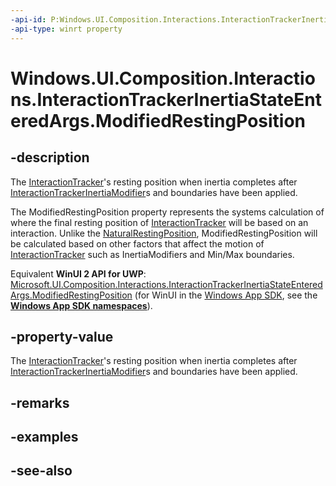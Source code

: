 ```yaml
---
-api-id: P:Windows.UI.Composition.Interactions.InteractionTrackerInertiaStateEnteredArgs.ModifiedRestingPosition
-api-type: winrt property
---
```


<!-- Property syntax
public Windows.Foundation.IReference<Windows.Foundation.Numerics.Vector3> ModifiedRestingPosition { get; }
-->

# Windows.UI.Composition.Interactions.InteractionTrackerInertiaStateEnteredArgs.ModifiedRestingPosition

## -description
The [InteractionTracker](interactiontracker.md)'s resting position when inertia completes after [InteractionTrackerInertiaModifier](interactiontrackerinertiamodifier.md)s and boundaries have been applied.

The ModifiedRestingPosition property represents the systems calculation of where the final resting position of [InteractionTracker](interactiontracker.md) will be based on an interaction. Unlike the [NaturalRestingPosition](interactiontrackerinertiastateenteredargs_naturalrestingposition.md), ModifiedRestingPosition will be calculated based on other factors that affect the motion of [InteractionTracker](interactiontracker.md) such as InertiaModifiers and Min/Max boundaries.

Equivalent **WinUI 2 API for UWP**: [Microsoft.UI.Composition.Interactions.InteractionTrackerInertiaStateEnteredArgs.ModifiedRestingPosition](/windows/winui/api/microsoft.ui.composition.interactions.interactiontrackerinertiastateenteredargs.modifiedrestingposition) (for WinUI in the [Windows App SDK](/windows/apps/windows-app-sdk/), see the **[Windows App SDK namespaces](/windows/windows-app-sdk/api/winrt/)**).

## -property-value
The [InteractionTracker](interactiontracker.md)'s resting position when inertia completes after [InteractionTrackerInertiaModifier](interactiontrackerinertiamodifier.md)s and boundaries have been applied.

## -remarks

## -examples

## -see-also
